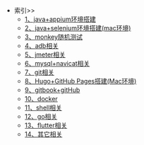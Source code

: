 <!-- 左侧导航栏 -->

* 索引>> <!-- (README.md) -->
    * [1、java+appium环境搭建](content/java+appium)
    * [2、java+selenium环境搭建(mac环境)](content/java+selenium)
    * [3、monkey随机测试](content/monkey)
    * [4、adb相关](content/adb)
    * [5、jmeter相关](content/jmeter)
    * [6、mysql+navicat相关](content/mysql)
    * [7、git相关](content/git)
    * [8、Hugo+GitHub Pages搭建(Mac环境)](content/Hugo+GitHub)
    * [9、gitbook+gitHub ](content/gitbook)
    * [10、docker](content/docker)
    * [11、shell相关](content/shell)
    * [12、go相关](content/go)
    * [13、flutter相关](content/flutter)
    * [14、其它相关](content/other)